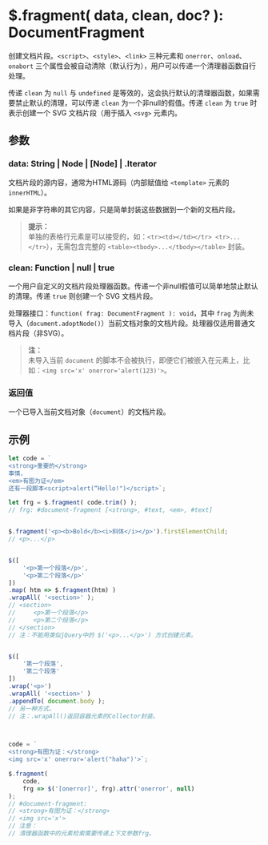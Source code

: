 # $.fragment( data, clean, doc? ): DocumentFragment

创建文档片段。`<script>`、`<style>`、`<link>` 三种元素和 `onerror`、`onload`、`onabort` 三个属性会被自动清除（默认行为），用户可以传递一个清理器函数自行处理。

传递 `clean` 为 `null` 与 `undefined` 是等效的，这会执行默认的清理器函数，如果需要禁止默认的清理，可以传递 `clean` 为一个非null的假值。传递 `clean` 为 `true` 时表示创建一个 SVG 文档片段（用于插入 `<svg>` 元素内。



## 参数

### data: String | Node | [Node] | .Iterator

文档片段的源内容，通常为HTML源码（内部赋值给 `<template>` 元素的 `innerHTML`）。

如果是非字符串的其它内容，只是简单封装这些数据到一个新的文档片段。

> **提示：**<br>
> 单独的表格行元素是可以接受的，如：`<tr><td></td></tr> <tr>...</tr>`），无需包含完整的 `<table><tbody>...</tbody></table>` 封装。


### clean: Function | null | true

一个用户自定义的文档片段处理器函数。传递一个非null假值可以简单地禁止默认的清理。传递 `true` 则创建一个 SVG 文档片段。

处理器接口：`function( frag: DocumentFragment ): void`，其中 `frag` 为尚未导入（`document.adoptNode()`）当前文档对象的文档片段。处理器仅适用普通文档片段（非SVG）。

> **注：**<br>
> 未导入当前 `document` 的脚本不会被执行，即便它们被嵌入在元素上，比如：`<img src='x' onerror='alert(123)'>`。


### 返回值

一个已导入当前文档对象（`document`）的文档片段。


## 示例

```js
let code = `
<strong>重要的</strong>
事情，
<em>有图为证</em>
还有一段脚本<script>alert(“Hello!")</script>`;

let frg = $.fragment( code.trim() );
// frg: #document-fragment [<strong>, #text, <em>, #text]


$.fragment('<p><b>Bold</b><i>斜体</i></p>').firstElementChild;
// <p>...</p>


$([
    '<p>第一个段落</p>',
    '<p>第二个段落</p>'
])
.map( htm => $.fragment(htm) )
.wrapAll( '<section>' );
// <section>
//     <p>第一个段落</p>
//     <p>第二个段落</p>
// </section>
// 注：不能用类似jQuery中的 $('<p>...</p>') 方式创建元素。


$([
    '第一个段落',
    '第二个段落'
])
.wrap('<p>')
.wrapAll( '<section>' )
.appendTo( document.body );
// 另一种方式。
// 注：.wrapAll()返回容器元素的Collector封装。



code = `
<strong>有图为证：</strong>
<img src='x' onerror='alert("haha")'>`;

$.fragment(
    code,
    frg => $('[onerror]', frg).attr('onerror', null)
);
// #document-fragment:
// <strong>有图为证：</strong>
// <img src='x'>
// 注意：
// 清理器函数中的元素检索需要传递上下文参数frg。
```
